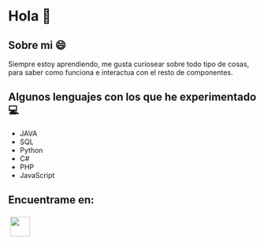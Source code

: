 # Hola 👋
## Sobre mi :smile:
Siempre estoy aprendiendo, me gusta curiosear sobre todo tipo de cosas, para saber como funciona e interactua con el resto de componentes.

## Algunos lenguajes con los que he experimentado :computer:
  * JAVA
  * SQL
  * Python
  * C#
  * PHP
  * JavaScript

## Encuentrame en:
<a href="https://bit.ly/2McLDKT" target="_blank" rel="noopener noreferrer"><img src="https://user-images.githubusercontent.com/43465344/110965548-937f0a00-8354-11eb-825e-3e219406e279.png" height="40" style="vertical-align:top; margin:4px;"></a>

